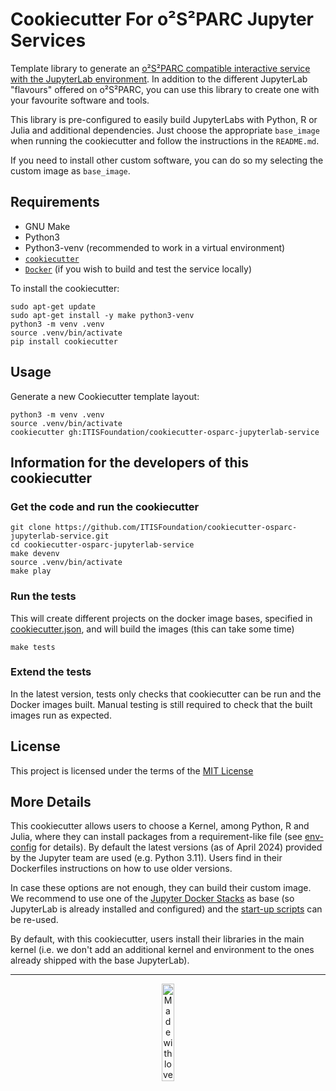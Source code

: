 # Cookiecutter For o²S²PARC Jupyter Services

Template library to generate an [o²S²PARC compatible interactive service with the JupyterLab environment](https://docs.osparc.io/#/docs/study_setup/JupyterLabs?id=jupyterlab). 
In addition to the different JupyterLab "flavours" offered on o²S²PARC, you can use this library to create one with your favourite software and tools. 

This library is pre-configured to easily build JupyterLabs with Python, R or Julia and additional dependencies. Just choose the appropriate `base_image` when running the cookiecutter and follow the instructions in the `README.md`.

If you need to install other custom software, you can do so my selecting the custom image as `base_image`.

## Requirements
- GNU Make
- Python3
- Python3-venv (recommended to work in a virtual environment)
- [``cookiecutter``](https://python-package-generator.readthedocs.io/en/master/)
- [``Docker``](https://docs.docker.com/get-docker/) (if you wish to build and test the service locally)

To install the cookiecutter:
```console
sudo apt-get update
sudo apt-get install -y make python3-venv
python3 -m venv .venv
source .venv/bin/activate
pip install cookiecutter
```

## Usage

Generate a new Cookiecutter template layout:
```console
python3 -m venv .venv
source .venv/bin/activate
cookiecutter gh:ITISFoundation/cookiecutter-osparc-jupyterlab-service
```

## Information for the developers of this cookiecutter

### Get the code and run the cookiecutter
```console
git clone https://github.com/ITISFoundation/cookiecutter-osparc-jupyterlab-service.git
cd cookiecutter-osparc-jupyterlab-service
make devenv
source .venv/bin/activate
make play
```

### Run the tests
This will create different projects on the docker image bases, specified in [cookiecutter.json](/cookiecutter.json), and will build the images (this can take some time)
```console
make tests
```

### Extend the tests
In the latest version, tests only checks that cookiecutter can be run and the Docker images built. Manual testing is still required to check that the built images run as expected.

## License

This project is licensed under the terms of the [MIT License](/LICENSE)

## More Details

This cookiecutter allows users to choose a Kernel, among Python, R and Julia, where they can install packages from a requirement-like file (see [env-config]({{cookiecutter.project_slug}}/env-config/) for details). By default the latest versions (as of April 2024) provided by the Jupyter team are used (e.g. Python 3.11). Users find in their Dockerfiles instructions on how to use older versions. 

In case these options are not enough, they can build their custom image. We recommend to use one of the [Jupyter Docker Stacks]({{cookiecutter.project_slug}}/Dockerfile#L4-L5) as base (so JupyterLab is already installed and configured) and the [start-up scripts](./{{cookiecutter.project_slug}}/boot_scripts/) can be re-used.

By default, with this cookiecutter, users install their libraries in the main kernel (i.e. we don't add an additional kernel and environment to the ones already shipped with the base JupyterLab).

---

<p align="center">
<a href="https://www.z43.swiss" target="_blank">
<image src="https://raw.githubusercontent.com/ITISFoundation/osparc-simcore-clients/4e8b18494f3191d55f6692a6a605818aeeb83f95/docs/_media/mwl.png" alt="Made with love (and lots of hard work) at www.z43.swiss" width="20%" />
</a>
</p>